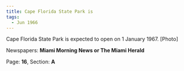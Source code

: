 ```yaml
---  
title: Cape Florida State Park is  
tags:  
  - Jun 1966  
---  
```

  
Cape Florida State Park is expected to open on 1 January 1967. [Photo]  
  
Newspapers: **Miami Morning News or The Miami Herald**  
  
Page: **16**, Section: **A** 
